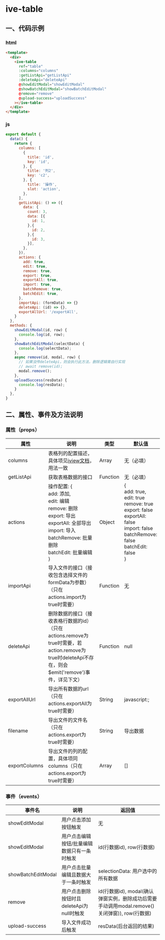 # ive-table
## 一、代码示例
### html
```html
<template>
  <div>
    <ive-table
      ref="table"
      :columns="columns"
      :getListApi="getListApi"
      :deleteApi="deleteApi"
      @showEditModal="showEditModal"
      @showBatchEditModal="showBatchEditModal"
      @remove="remove"
      @upload-success="uploadSuccess"
    ></ive-table>
  </div>
</template>
```
### js
```js
export default {
  data() {
    return {
      columns: [
        {
          title: 'id',
          key: 'id',
        }, {
          title: '列2',
          key: 'c2',
        }, {
          title: '操作',
          slot: 'action',
        },
      ],
      getListApi: () => ({
        data: {
          count: 3,
          data: [{
            id: 1,
          },{
            id: 2,
          },{
            id: 3,
          }],
        },
      }),
      actions: {
        add: true,
        edit: true,
        remove: true,
        export: true,
        exportAll: true,
        import: true,
        batchRemove: true,
        batchEdit: true,
      },
      importApi: (formData) => {}
      deleteApi: (id) => {},
      exportAllUrl: '/exportAll',
    }
  },
  methods: {
    showEditModal(id, row) {
      console.log(id, row);
    },
    showBatchEditModal(selectData) {
      console.log(selectData);
    },
    async remove(id, modal, row) {
      // 如果没传deleteApi，则会执行此方法，删除逻辑需自行实现
      // await remove(id);
      modal.remove();
    },
    uploadSuccess(resData) {
      console.log(resData);
    }
  },
}
```
## 二、属性、事件及方法说明
### 属性（props）
| 属性 | 说明 | 类型 | 默认值 |
| ------ | ------ | ------ | ------ |
| columns | 表格列的配置描述，具体项见<a href="http://v3.iviewui.com/components/table#column" target="_blank">iview文档</a>，用法一致 | Array | 无（必填） |
| getListApi | 获取表格数据的接口 | Function | 无（必填） |
| actions | 操作配置: {<br>add: 添加,<br>edit: 编辑<br>remove: 删除<br>export: 导出<br>exportAll: 全部导出<br>import: 导入<br>batchRemove: 批量删除<br>batchEdit: 批量编辑<br>} | Object | {<br>add: true,<br>edit: true<br>remove: true<br>export: false<br>exportAll: false<br>import: false<br>batchRemove: false<br>batchEdit: false<br>} |
| importApi | 导入文件的接口（接收包含选择文件的formData为参数）（只在actions.import为true时需要） | Function | 无 |
| deleteApi | 删除数据的接口（接收表格行数据的id）（只在actions.remove为true时需要，若action.remove为true时deleteApi不存在，则会$emit('remove')事件，详见下文） | Function | null |
| exportAllUrl | 导出所有数据的url（只在actions.exportAll为true时需要） | String | javascript:; |
| filename | 导出文件的文件名（只在actions.export为true时需要） | String | 导出数据 |
| exportColumns | 导出文件的列的配置，具体项同columns（只在actions.export为true时需要） | Array | [] |
### 事件（events）
| 事件名 | 说明 | 返回值 |
| ------ | ------ | ------ |
| showEditModal | 用户点击添加按钮触发 | 无 |
| showEditModal | 用户点击编辑按钮/批量编辑数据只有一条时触发 | id(行数据id), row(行数据) |
| showBatchEditModal | 用户点击批量编辑且数据大于一条时触发 | selectionData: 用户选中的所有数据 |
| remove | 用户点击删除按钮时且deleteApi为null时触发 | id(行数据id), modal(确认弹窗实例，删除成功后需要手动调用modal.remove()关闭弹窗)), row(行数据) |
| upload-success | 导入文件成功后触发 | resData(后台返回的结果) |